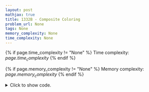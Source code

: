 ```yaml
---
layout: post
mathjax: true
title: 1332B - Composite Coloring
problem_url: None
tags: None
memory_complexity: None
time_complexity: None
---
```




{% if page.time_complexity != "None" %}
Time complexity: ${{ page.time_complexity }}$
{% endif %}

{% if page.memory_complexity != "None" %}
Memory complexity: ${{ page.memory_complexity }}$
{% endif %}

<details>
<summary>
<p style="display:inline">Click to show code.</p>
</summary>
```cpp
{% raw %}
using namespace std;
const int NMAX = 1000 + 11;
int ccolor;
int colors[NMAX];
map<int, int> rankdiv;
int smallest_div(int x)
{
    if (x % 2 == 0)
        return 2;
    for (int i = 3; i * i <= x; i += 2)
        if (x % i == 0)
            return i;
    return x;
}
int main(void)
{
    int t, n, x, sd;
    cin >> t;
    while (t--)
    {
        rankdiv.clear();
        ccolor = 1;
        cin >> n;
        for (int i = 0; i < n; ++i)
        {
            cin >> x;
            sd = smallest_div(x);
            colors[i] = rankdiv[sd] = (rankdiv[sd] ? rankdiv[sd] : ccolor++);
        }
        cout << ccolor - 1 << endl;
        for (int i = 0; i < n; ++i)
            cout << colors[i] << " ";
        cout << endl;
    }
    return 0;
}

{% endraw %}
```
</details>

